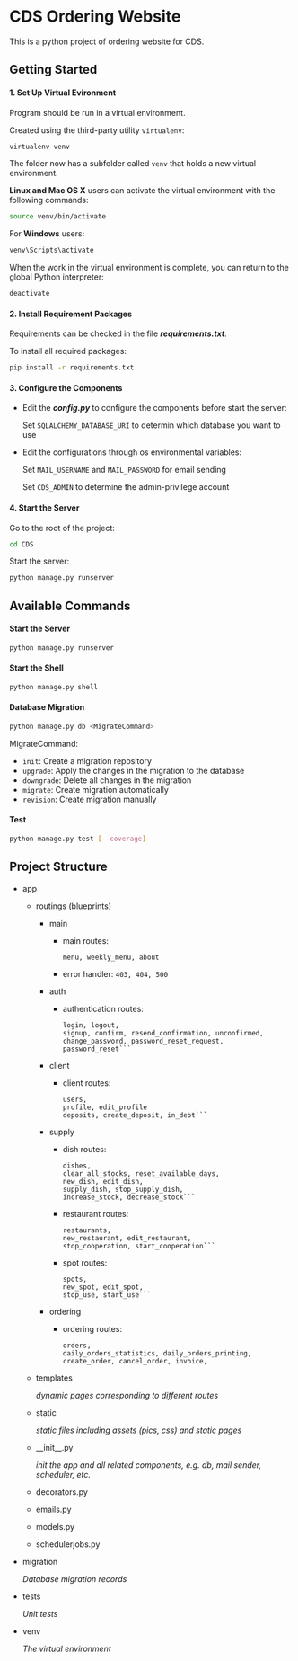 # CDS Ordering Website

This is a python project of ordering website for CDS.

## Getting Started

#### **1. Set Up Virtual Evironment**
Program should be run in a virtual environment.

Created using the third-party utility `virtualenv`:

```sh
virtualenv venv
```

The folder now has a subfolder called `venv` that holds a new virtual environment.

__Linux and Mac OS X__ users can activate the virtual environment with the following commands:

```sh
source venv/bin/activate
```

For __Windows__ users:

```sh
venv\Scripts\activate
```

When the work in the virtual environment is complete, you can return to the global Python interpreter:

```sh
deactivate
```

#### **2. Install Requirement Packages**
Requirements can be checked in the file _**requirements.txt**_.

To install all required packages:

```sh
pip install -r requirements.txt
``` 

#### **3. Configure the Components**
+ Edit the _**config.py**_ to configure the components before start the server:

	Set `SQLALCHEMY_DATABASE_URI` to determin which database you want to use
	
+ Edit the configurations through os environmental variables:
	
	Set `MAIL_USERNAME` and `MAIL_PASSWORD` for email sending
	
	Set `CDS_ADMIN` to determine the admin-privilege account

#### **4. Start the Server**
Go to the root of the project:

```sh
cd CDS
```

Start the server: 

```sh
python manage.py runserver
```

## Available Commands

#### Start the Server

```sh
python manage.py runserver
```

#### Start the Shell

```sh
python manage.py shell
```

#### Database Migration

```sh
python manage.py db <MigrateCommand>
```

MigrateCommand:
+ `init`: Create a migration repository
+ `upgrade`: Apply the changes in the migration to the database
+ `downgrade`: Delete all changes in the migration
+ `migrate`: Create migration automatically
+ `revision`: Create migration manually

#### Test

```sh
python manage.py test [--coverage]
```

## Project Structure
+ app
	- routings (blueprints)
	
		- main
		
			- main routes: 
			
				`menu, weekly_menu, about`
			
			- error handler: 
				`403, 404, 500`
			
		- auth
		
			- authentication routes: 
			
				```
				login, logout, 
				signup, confirm, resend_confirmation, unconfirmed, 
				change_password, password_reset_request, password_reset```
		
		- client
		
			- client routes:
			
				```
				users,
				profile, edit_profile
				deposits, create_deposit, in_debt```
			
		- supply
		
			- dish routes:
				
				```
				dishes,
				clear_all_stocks, reset_available_days,
				new_dish, edit_dish,
				supply_dish, stop_supply_dish,
				increase_stock, decrease_stock```			
			
			- restaurant routes:
			
				```
				restaurants,
				new_restaurant, edit_restaurant,
				stop_cooperation, start_cooperation```
			
			- spot routes:
			
				```
				spots,
				new_spot, edit_spot,
				stop_use, start_use```
			
		- ordering
		
			- ordering routes:
				
				```
				orders, 
				daily_orders_statistics, daily_orders_printing,
				create_order, cancel_order, invoice, 
				
	- templates
	
		_dynamic pages corresponding to different routes_
	
	- static
	
		_static files including assets (pics, css) and static pages_
		
	- \_\_init\_\_.py
	
		_init the app and all related components, e.g. db, mail sender, scheduler, etc._
		
	- decorators.py
	
	- emails.py
	
	- models.py
	
	- schedulerjobs.py
	
+ migration

	_Database migration records_
	
+ tests

	_Unit tests_
	
+ venv

	_The virtual environment_
